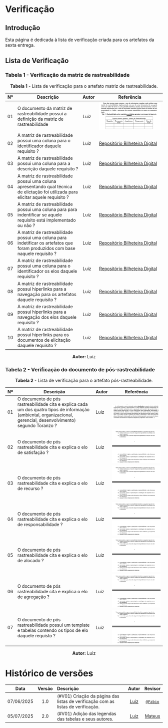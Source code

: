 # Verificação

## Introdução

Esta página é dedicada à lista de verificação criada para os artefatos da sexta entrega.

## Lista de Verificação

### Tabela 1 - Verificação da matriz de rastreabilidade

<font><p style="text-align: center">**Tabela 1** - Lista de verificação para o artefato matriz de rastreabilidade.</p></font>

| Nº  | Descrição                          | Autor                  | Referência                |
|-----|------------------------------------|------------------------|---------------------------|
| 01  | O documento da matriz de rastreabilidade possui a definição da matriz de rastreabilidade | Luiz |   ![def-matriz-rastreabilidade](../images/matriz-geral/componentes-matriz-geral.png) |
| 02  | A matriz de rastreabilidade possui uma coluna para o identificador daquele requisito ? | Luiz | [Repositório Bilheteira Digital](https://requisitos-de-software.github.io/2023.1-BilheteriaDigital/rastreabilidade/matriz-geral/) |
| 03  | A matriz de rastreabilidade possui uma coluna para a descrição daquele requisito ? | Luiz | [Repositório Bilheteira Digital](https://requisitos-de-software.github.io/2023.1-BilheteriaDigital/rastreabilidade/matriz-geral/) |
| 04  | A matriz de rastreabilidade possui uma coluna apresentando qual técnica de elictação foi utilizada para elicitar aquele requisito ? | Luiz | [Repositório Bilheteira Digital](https://requisitos-de-software.github.io/2023.1-BilheteriaDigital/rastreabilidade/matriz-geral/) |
| 05  | A matriz de rastreabilidade possui uma coluna para para indentificar se aquele requisito está implementado ou não ? | Luiz | [Repositório Bilheteira Digital](https://requisitos-de-software.github.io/2023.1-BilheteriaDigital/rastreabilidade/matriz-geral/) |
| 06  | A matriz de rastreabilidade possui uma coluna para indetificar os artefatos que foram produzidos com base naquele requisito ? | Luiz | [Repositório Bilheteira Digital](https://requisitos-de-software.github.io/2023.1-BilheteriaDigital/rastreabilidade/matriz-geral/) |
| 07  | A matriz de rastreabilidade possui uma coluna para o identificador os elos daquele requisito ? | Luiz | [Repositório Bilheteira Digital](https://requisitos-de-software.github.io/2023.1-BilheteriaDigital/rastreabilidade/matriz-geral/) |
| 08  | A matriz de rastreabilidade possui hiperlinks para a navegação para os artefatos daquele requisito ? | Luiz | [Repositório Bilheteira Digital](https://requisitos-de-software.github.io/2023.1-BilheteriaDigital/rastreabilidade/matriz-geral/) |
| 09  | A matriz de rastreabilidade possui hiperlinks para a navegação dos elos daquele requisito ? | Luiz | [Repositório Bilheteira Digital](https://requisitos-de-software.github.io/2023.1-BilheteriaDigital/rastreabilidade/matriz-geral/) |
| 10  | A matriz de rastreabilidade possui hiperlinks para os documentos de elicitação daquele requisito ? | Luiz | [Repositório Bilheteira Digital](https://requisitos-de-software.github.io/2023.1-BilheteriaDigital/rastreabilidade/matriz-geral/) |

<font><p style="text-align: center">**Autor:** Luiz  </p></font>

### Tabela 2 - Verificação do documento de pós-rastreabilidade

<font><p style="text-align: center">**Tabela 2** - Lista de verificação para o artefato pós-rastreabilidade.</p></font>

| Nº  | Descrição                          | Autor                  | Referência                |
|-----|------------------------------------|------------------------|---------------------------|
| 01  | O documento de pós rastreabilidade cita e explica cada um dos quatro tipos de informação (ambiental, organizacional, gerencial, desenvolvimento) segundo Toranzo ? | Luiz |   ![tipos-de-informacao](../images/pos-rastreabilidade/tipos-de-informacao.png) |
| 02  | O documento de pós rastreabilidade cita e explica o elo de satisfação ? | Luiz |   ![tipos-elos-toranzo](../images/pos-rastreabilidade/tipos-elos-toranzo.png) |
| 03  | O documento de pós rastreabilidade cita e explica o elo de recurso ? | Luiz |   ![tipos-elos-toranzo](../images/pos-rastreabilidade/tipos-elos-toranzo.png) |
| 04  | O documento de pós rastreabilidade cita e explica o elo de responsabilidade ? | Luiz |   ![tipos-elos-toranzo](../images/pos-rastreabilidade/tipos-elos-toranzo.png) |
| 05  | O documento de pós rastreabilidade cita e explica o elo de alocado ? | Luiz |   ![tipos-elos-toranzo](../images/pos-rastreabilidade/tipos-elos-toranzo.png) |
| 06  | O documento de pós rastreabilidade cita e explica o elo de agregação ? | Luiz |   ![tipos-elos-toranzo](../images/pos-rastreabilidade/tipos-elos-toranzo.png) |
| 07  | O documento de pós rastreabilidade possui um template e tabelas contendo os tipos de elo daquele requisto ? | Luiz |  ![tipos-elos-toranzo](../images/pos-rastreabilidade/tipos-elos-toranzo.png) |

<font><p style="text-align: center">**Autor:** Luiz  </p></font>


# Histórico de versões

| Data       | Versão | Descrição                                 | Autor                                      | Revisor                                     |
| :--------: | :----: | :---------------------------------------- | :----------------------------------------: | :----------------------------------------: |
| 07/06/2025 |  1.0   | (#V01) Criação da página das listas de verificação com as listas de verificação.| [Luiz](https://github.com/luizfaria1989)   | [`@Fabio`](https://github.com/fabinsz)  |
| 05/07/2025 |  2.0   | (#V01) Adição das legendas das tabelas e seus autores.| [Luiz](https://github.com/luizfaria1989)   | [Mateus](https://github.com/MVConsorte) |

